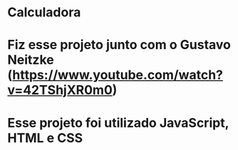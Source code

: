 # Calculadora 
#
# Fiz esse projeto junto com o Gustavo Neitzke (https://www.youtube.com/watch?v=42TShjXR0m0)
# Esse projeto foi utilizado JavaScript, HTML e CSS